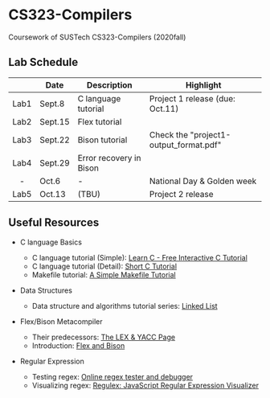 # CS323-Compilers

Coursework of SUSTech CS323-Compilers (2020fall)

## Lab Schedule

|      | Date    | Description         | Highlight                       |
|:----:|---------|---------------------|---------------------------------|
| Lab1 | Sept.8  | C language tutorial | Project 1 release (due: Oct.11) |
| Lab2 | Sept.15 | Flex tutorial | |
| Lab3 | Sept.22 | Bison tutorial | Check the "project1-output_format.pdf" |
| Lab4 | Sept.29 | Error recovery in Bison | |
| - | Oct.6 | - | National Day & Golden week |
| Lab5 | Oct.13 | (TBU) | Project 2 release |

## Useful Resources

+ C language Basics
  + C language tutorial (Simple): [Learn C - Free Interactive C Tutorial](https://www.learn-c.org/)
  + C language tutorial (Detail): [Short C Tutorial](http://www.stat.cmu.edu/~brian/cprog.html)
  + Makefile tutorial: [A Simple Makefile Tutorial](https://cs.colby.edu/maxwell/courses/tutorials/maketutor/)

+ Data Structures
  + Data structure and algorithms tutorial series: [Linked List](https://www.tutorialspoint.com/data_structures_algorithms/linked_list_algorithms.htm)

+ Flex/Bison Metacompiler
  + Their predecessors: [The LEX & YACC Page](http://dinosaur.compilertools.net/)
  + Introduction: [Flex and Bison](https://aquamentus.com/flex_bison.html)

+ Regular Expression
  + Testing regex: [Online regex tester and debugger](https://regex101.com/)
  + Visualizing regex: [Regulex: JavaScript Regular Expression Visualizer](https://jex.im/regulex/)
